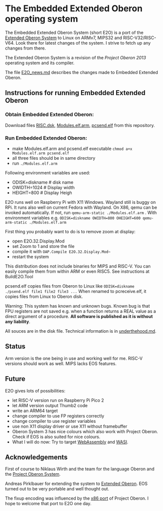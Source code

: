 # The Embedded Extended Oberon operating system

The Embedded Extended Oberon System (short E2O) is a port of the [Extended Oberon System]((https://github.com/andreaspirklbauer/Oberon-extended)) to Linux on ARMv7, MIPS32 and RISC-V32/RISC-V64. Look there for latest changes of the system. I strive to fetch up any changes from there.

The Extended Oberon System is a revision of the *Project Oberon 2013* operating system and its compiler.


The file [E2O_news.md](E2O_news.md) describes the changes made to Embedded Extended Oberon.


## Instructions for running Embedded Extended Oberon

### Obtain Embedded Extended Oberon:

Download files [RISC.dsk](RISC.dsk), [Modules.elf.arm](Modules.elf.arm), [pcsend.elf](pcsend.elf) from this repository.

### Run Embedded Extended Oberon:

- make Modules.elf.arm and pcsend.elf executable `chmod a+x Modules.elf.arm pcsend.elf`
- all three files should be in same directory
- run `./Modules.elf.arm`

Following environment variables are used:

- ODISK=diskname # disk name
- OWIDTH=1024  # Display width
- HEIGHT=800  # Display Heigh

E2O runs well on Raspberry Pi with X11 Windows. Wayland still is buggy on RPi. It runs also well on current Fedora with Wayland.
On X86, qemu can be invoked automatically. If not, run `qemu-arm-static ./Modules.elf.arm` . With environment variables e.g. 
`ODISK=diskname OWIDTH=800 OHEIGHT=600 qemu-arm-static ./Modules.elf.arm`

First thing you probably want to do is to remove zoom at display:

- open E2O.32.Display.Mod
- set Zoom to 1 and store the file
- compile it with `OAP.Compile E2O.32.Display.Mod~`
- restart the system

This distribution does not include binaries for MIPS and RISC-V. You can easily compile them from within ARM or even RISC5. 
See instructions at BuildE2O.Tool

pcsend.elf copies files from Oberon to Linux like `ODISK=diskname ./psend.elf file1 file2 file3 ...` When renamed to pcreceive.elf, 
it copies files from Linux to Oberon disk.

Warning: This system has known and unknown bugs. Known bug is that FPU registers are not saved e.g. when a function returns a REAL value as a direct argument of a procedure. **All software is published as it is without any liability**.

All souces are in the disk file. Technical information is in [underthehood.md](underthehood.md).

## Status
Arm version is the one being in use and working well for me. RISC-V versions should work as well. MIPS lacks EOS features.

## Future

E2O gives lots of possibilities:

- let RISC-V version run on Raspberry Pi Pico 2
- let ARM version output Thumb2 code 
- write an ARM64 target
- change compiler to use FP registers correctly
- change compiler to use register variables
- use non X11 display driver or use X11 without framebuffer
- Oberon System 3 has nice colours which also work with Project Oberon. Check if EOS is also suited for nice colours.
- What I will do now: Try to target [WebAssembly](https://www.w3.org/TR/wasm-core-2/) and [WASI](https://wasi.dev). 


## Acknowledgements
First of course to Niklaus Wirth and the team for the language Oberon and the [Project Oberon System](www.projectoberon.com).

Andreas Pirklbauer for extending the system to [Extended Oberon](https://github.com/andreaspirklbauer/Oberon-extended). EOS turned out to be very portable and well thought out.

The fixup encoding was influenced by the [x86 port](https://github.com/deaddoomer/project-oberon) of Project Oberon. I hope to welcome that port to E2O one day. 

